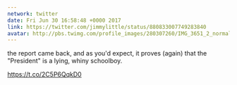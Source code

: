 ```yaml
---
network: twitter
date: Fri Jun 30 16:58:48 +0000 2017
link: https://twitter.com/jimmylittle/status/880833007749283840
avatar: http://pbs.twimg.com/profile_images/280307260/IMG_3651_2_normal.jpg
---
```


the report came back, and as you'd expect, it proves (again) that the "President" is a lying, whiny schoolboy.

https://t.co/2C5P6QqkD0

